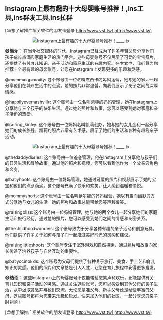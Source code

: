 ## **Instagram上最有趣的十大母婴账号推荐！,Ins工具,Ins群发工具,Ins拉群**

[😍想了解推广相关软件的朋友请登录 http://www.vst.tw](http://www.vst.tw)

 <center><img src="https://vst.tw/MP4/tuiguang/png/3.png" alt="Instagram上最有趣的十大母婴账号推荐！____.txt"></center>

**😄简介：**
在当今社交媒体的时代，Instagram已经成为了许多年轻父母分享他们孩子成长点滴和家庭生活的热门平台。这些母婴账号不仅展示了可爱的宝宝照片，还提供了有关育儿知识、亲子活动和家庭生活的有趣内容。在本文中，我们将为您推荐十个最有趣的母婴账号，让您在Instagram上发现更多的乐趣和灵感。

@mommasgonecity:
这个账号由一位名叫杰西卡的妈妈运营，她与她的家人一起分享他们在城市生活中的点滴。她的照片非常温馨，向我们展示了亲子之间的深厚情感。

@happilyevernashville:
这个账号由一位名叫凯特的妈妈管理，她在Instagram上分享她与三个孩子的快乐生活。通过她的照片和故事，您可以感受到她对家庭和亲子活动的热爱。

@raising_kinley:
这个账号由一位妈妈名叫凯莉创办，她与她的女儿金利一起分享她们的成长旅程。凯莉的照片非常有艺术感，展示了她们的生活和各种有趣的亲子活动。

 <center><img src="https://vst.tw/MP4/tuiguang/png/3.png" alt="Instagram上最有趣的十大母婴账号推荐！____.txt"></center>

@thedaddydiaries:
这个账号由一位爸爸管理，他在Instagram上分享他与孩子们的日常生活和冒险故事。通过他的照片和视频，您可以看到他作为一个父亲的角色和义务。

@babyhoots:
这个账号由一位妈妈管理，她通过可爱的照片和视频展示了她的宝宝和他们的点点滴滴。这个账号充满了快乐和欢笑，让人感到温暖和愉悦。

@mommyshorts:
这个账号由一位名叫伊尔娜的妈妈经营，她以有趣而幽默的方式分享她与女儿的生活。她的照片和故事总能带给您笑声和微笑。

@raisingbliss:
这个账号由一位妈妈管理，她与她的两个女儿一起分享她们的家庭生活和旅行经历。通过她的照片，您可以感受到她们之间的情感和亲密关系。

@thechildhoodwonders:
这个账号致力于分享各种有趣的亲子活动和创意玩具。他们提供了许多关于如何与孩子们一起度过美好时光的灵感和建议。

@raisinglittleshoots:
这个账号专注于室外游戏和自然探索，通过照片和故事向家长传递了培养孩子与自然互动的重要性。

@babyccinokids:
这个账号为父母们提供了各种关于旅行、美食、手工艺和育儿知识的灵感。他们的照片和文章总是引人入胜，让您在育儿旅程中获得更多启发。

**😄结语：**
这些Instagram上的母婴账号不仅能带给您笑声和欢乐，还能提供有关育儿知识和亲子活动的灵感。通过关注这些账号，您可以感受到其他父母的亲子生活，从中汲取灵感并与他们交流。无论您是准父母、新手父母还是经验丰富的父母，这些账号都将为您带来乐趣和启发。快来加入他们的社区，一起分享您的亲子时刻吧！

[😍想了解推广相关软件的朋友请登录 http://www.vst.tw](http://www.vst.tw)



